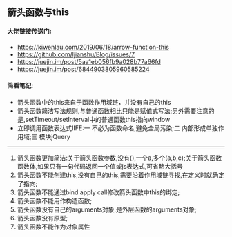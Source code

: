 ## 箭头函数与this
#### 大佬链接传送门:
- https://kiwenlau.com/2019/06/18/arrow-function-this
- https://github.com/ljianshu/Blog/issues/7
- https://juejin.im/post/5aa1eb056fb9a028b77a66fd
- https://juejin.im/post/6844903805960585224
#### 简看笔记:
- 箭头函数中的this来自于函数作用域链，并没有自己的this  
- 箭头函数简洁写法规则,与普通函数相比只能是赋值式写法;另外需要注意的是,setTimeout/setInterval中的普通函数this指向window  
- 立即调用函数表达式IIFE:一 不必为函数命名,避免全局污染;二 内部形成单独作用域;三 模块jQuery
---
1. 箭头函数更加简洁:关于箭头函数参数,没有(),一个a,多个(a,b,c);关于箭头函数函数体,如果只有一句代码返回一个值或js表达式,可省略大括号 
2. 箭头函数不能创建this,没有自己的this,需要沿着作用域链寻找,在定义时就确定了指向;
3. 箭头函数不能通过bind apply call修改箭头函数中this的绑定;
4. 箭头函数不能用作构造函数;
5. 箭头函数没有自己的arguments对象,是外层函数的arguments对象;
6. 箭头函数没有原型;
7. 箭头函数不能作为对象属性
